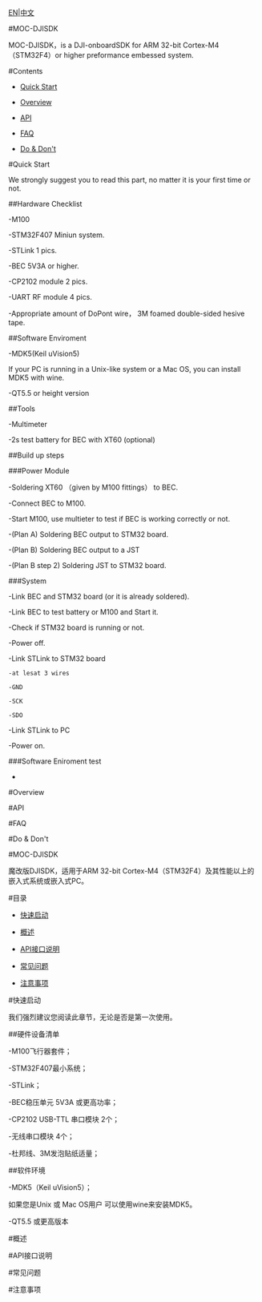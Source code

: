 [EN](#user-content-E0)|[中文](#user-content-C0)

#MOC-DJISDK

MOC-DJISDK，is a DJI-onboardSDK for ARM 32-bit Cortex-M4（STM32F4）or higher preformance embessed system.

<p  id="E0">

#Contents

- [Quick Start](#user-content-E1)

- [Overview](#user-content-E2) 

- [API](#user-content-E3) 

- [FAQ](#user-content-E4)

- [Do & Don't](#user-content-E5)

#Quick Start

<p  id="E1">

We strongly suggest you to read this part, no matter it is your first time or not.

##Hardware Checklist 

-M100

-STM32F407 Miniun system.

-STLink 1 pics.

-BEC 5V3A or higher.

-CP2102 module 2 pics.

-UART RF module 4 pics.

-Appropriate amount of DoPont wire， 3M foamed double-sided hesive tape.

##Software Enviroment

-MDK5(Keil uVision5)

If your PC is running in a Unix-like system or a Mac OS, you can install MDK5 with wine.

-QT5.5 or height version

##Tools

-Multimeter

-2s test battery for BEC with XT60 (optional)

##Build up steps

###Power Module

-Soldering XT60 （given by M100 fittings） to BEC.

-Connect BEC to M100.

-Start M100, use multieter to test if BEC is working correctly or not.

-(Plan A) Soldering BEC output to STM32 board.

-(Plan B) Soldering BEC output to a JST

-(Plan B step 2) Soldering JST to STM32 board.

###System

-Link BEC and STM32 board (or it is already soldered).

-Link BEC to test battery or M100 and Start it.

-Check if STM32 board is running or not.

-Power off.

-Link STLink to STM32 board

	-at lesat 3 wires
	
	-GND

	-SCK

	-SDO

-Link STLink to PC

-Power on.

###Software Eniroment test

-


#Overview

<p  id="E2">

#API

<p  id="E3">

#FAQ

<p  id="E4">

#Do & Don't

<p  id="E5">



<p  id="C0">


#MOC-DJISDK

魔改版DJISDK，适用于ARM 32-bit Cortex-M4（STM32F4）及其性能以上的嵌入式系统或嵌入式PC。

#目录

- [快速启动](#user-content-C1)

- [概述](#user-content-C2) 

- [API接口说明](#user-content-C3) 

- [常见问题](#user-content-C4)

- [注意事项](#user-content-C5)

#快速启动

<p  id="C1">

我们强烈建议您阅读此章节，无论是否是第一次使用。

##硬件设备清单

-M100飞行器套件；

-STM32F407最小系统；

-STLink；

-BEC稳压单元 5V3A 或更高功率；

-CP2102 USB-TTL 串口模块 2个；

-无线串口模块 4个；

-杜邦线、3M发泡贴纸适量；

##软件环境

-MDK5（Keil uVision5）；

如果您是Unix 或 Mac OS用户 可以使用wine来安装MDK5。

-QT5.5 或更高版本



#概述

<p  id="C2">

#API接口说明

<p  id="C3">

#常见问题

<p  id="C4">


#注意事项

<p  id="C5">

